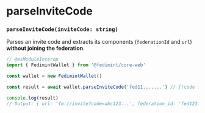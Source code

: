 # parseInviteCode

### `parseInviteCode(inviteCode: string)`

Parses an invite code and extracts its components (`federationId` and `url`) **without joining the federation**.

```ts twoslash
// @esModuleInterop
import { FedimintWallet } from '@fedimint/core-web'

const wallet = new FedimintWallet()

const result = await wallet.parseInviteCode('fed11.......') // [!code focus]

console.log(result)
// Output: { url: 'fm://invite?code=abc123...', federation_id: 'fed123...' }
```
